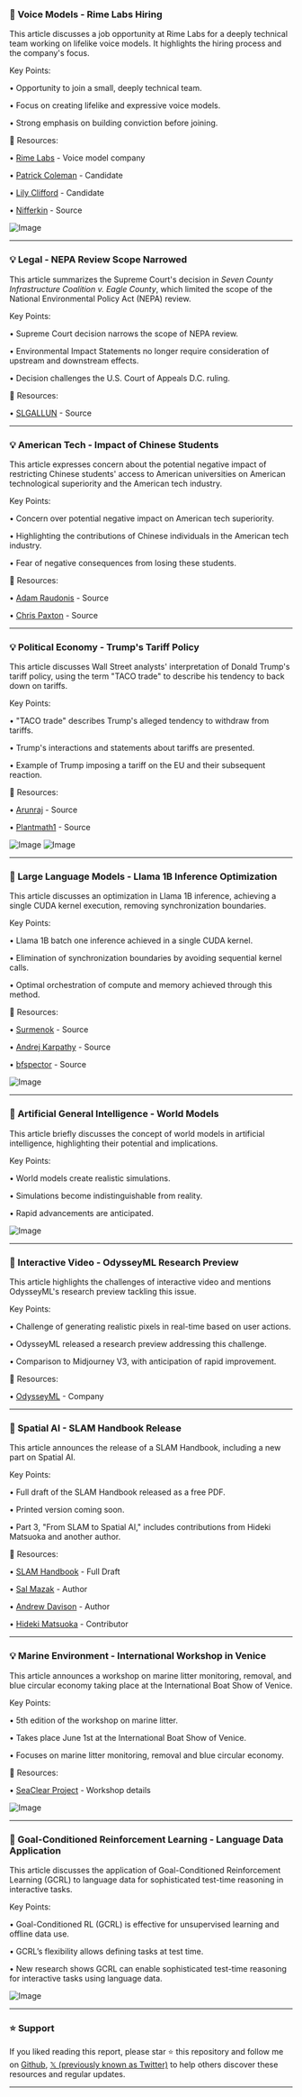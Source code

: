 ### 🤖 Voice Models - Rime Labs Hiring

This article discusses a job opportunity at Rime Labs for a deeply technical team working on lifelike voice models.  It highlights the hiring process and the company's focus.

Key Points:

• Opportunity to join a small, deeply technical team.


• Focus on creating lifelike and expressive voice models.


• Strong emphasis on building conviction before joining.



🔗 Resources:

• [Rime Labs](https://x.com/rimelabs) - Voice model company


• [Patrick Coleman](https://x.com/patrickscoleman) -  Candidate


• [Lily Clifford](https://x.com/lilyjclifford) -  Candidate


• [Nifferkin](https://x.com/nifferkin) -  Source


![Image](https://pbs.twimg.com/media/GsH0QOXWMAEaWFs?format=jpg&name=small)


---
### 💡 Legal - NEPA Review Scope Narrowed

This article summarizes the Supreme Court's decision in *Seven County Infrastructure Coalition v. Eagle County*, which limited the scope of the National Environmental Policy Act (NEPA) review.

Key Points:

• Supreme Court decision narrows the scope of NEPA review.


• Environmental Impact Statements no longer require consideration of upstream and downstream effects.


• Decision challenges the U.S. Court of Appeals D.C. ruling.



🔗 Resources:

• [SLGALLUN](https://x.com/SLGALLUN) - Source


---
### 💡 American Tech - Impact of Chinese Students

This article expresses concern about the potential negative impact of restricting Chinese students' access to American universities on American technological superiority and the American tech industry.

Key Points:

• Concern over potential negative impact on American tech superiority.


•  Highlighting the contributions of Chinese individuals in the American tech industry.


•  Fear of negative consequences from losing these students.



🔗 Resources:

• [Adam Raudonis](https://x.com/adamraudonis) - Source


• [Chris Paxton](https://x.com/chris_j_paxton) - Source


---
### 💡 Political Economy - Trump's Tariff Policy

This article discusses Wall Street analysts' interpretation of Donald Trump's tariff policy, using the term "TACO trade" to describe his tendency to back down on tariffs.  

Key Points:

• "TACO trade" describes Trump's alleged tendency to withdraw from tariffs.


• Trump's interactions and statements about tariffs are presented.


• Example of Trump imposing a tariff on the EU and their subsequent reaction.



🔗 Resources:

• [Arunraj](https://x.com/arunraj3935) - Source


• [Plantmath1](https://x.com/plantmath1) - Source



![Image](https://pbs.twimg.com/media/GsEZpjvWwAEdMgI?format=jpg&name=small)
![Image](https://pbs.twimg.com/amplify_video_thumb/1927766850374701056/img/wCfHwSh5MTLnIS8s?format=jpg&name=240x240)


---
### 🤖 Large Language Models - Llama 1B Inference Optimization

This article discusses an optimization in Llama 1B inference, achieving a single CUDA kernel execution, removing synchronization boundaries.

Key Points:

• Llama 1B batch one inference achieved in a single CUDA kernel.


• Elimination of synchronization boundaries by avoiding sequential kernel calls.


• Optimal orchestration of compute and memory achieved through this method.


🔗 Resources:

• [Surmenok](https://x.com/surmenok) - Source


• [Andrej Karpathy](https://x.com/karpathy) - Source


• [bfspector](https://x.com/bfspector) - Source


![Image](https://pbs.twimg.com/media/Gr-gTITXUAEOlml?format=png&name=small)


---
### 🤖 Artificial General Intelligence - World Models

This article briefly discusses the concept of world models in artificial intelligence, highlighting their potential and implications.

Key Points:

• World models create realistic simulations.


•  Simulations become indistinguishable from reality.


• Rapid advancements are anticipated.


![Image](https://pbs.twimg.com/amplify_video_thumb/1927775047391084544/img/-HU8PDaxO7T7Lp8X.jpg)


---
### 🤖 Interactive Video - OdysseyML Research Preview

This article highlights the challenges of interactive video and mentions OdysseyML's research preview tackling this issue.

Key Points:

•  Challenge of generating realistic pixels in real-time based on user actions.


•  OdysseyML released a research preview addressing this challenge.


•  Comparison to Midjourney V3, with anticipation of rapid improvement.



🔗 Resources:

• [OdysseyML](https://x.com/odysseyml) -  Company


---
### 🚀 Spatial AI - SLAM Handbook Release

This article announces the release of a SLAM Handbook, including a new part on Spatial AI.

Key Points:

• Full draft of the SLAM Handbook released as a free PDF.


• Printed version coming soon.


• Part 3, "From SLAM to Spatial AI," includes contributions from Hideki Matsuoka and another author.



🔗 Resources:

• [SLAM Handbook](https://t.co/efM6qCM4vQ) - Full Draft


• [Sal Mazak](https://x.com/salimazak) - Author


• [Andrew Davison](https://x.com/AjdDavison) - Author


• [Hideki Matsuoka](https://x.com/HideMatsu82) - Contributor


---
### 💡 Marine Environment - International Workshop in Venice

This article announces a workshop on marine litter monitoring, removal, and blue circular economy taking place at the International Boat Show of Venice.

Key Points:

• 5th edition of the workshop on marine litter.


• Takes place June 1st at the International Boat Show of Venice.


• Focuses on marine litter monitoring, removal and blue circular economy.



🔗 Resources:

• [SeaClear Project](https://seaclear2.eu/join-us-at-the-international-boat-show-of-venice/) - Workshop details


![Image](https://pbs.twimg.com/media/Gr8ApaJW0AAxisx?format=jpg&name=small)


---
### 🤖 Goal-Conditioned Reinforcement Learning - Language Data Application

This article discusses the application of Goal-Conditioned Reinforcement Learning (GCRL) to language data for sophisticated test-time reasoning in interactive tasks.

Key Points:

• Goal-Conditioned RL (GCRL) is effective for unsupervised learning and offline data use.


•  GCRL’s flexibility allows defining tasks at test time.


•  New research shows GCRL can enable sophisticated test-time reasoning for interactive tasks using language data.


![Image](https://pbs.twimg.com/amplify_video_thumb/1927210896360706049/img/Sw5O8BxZ6O9oTVPL.jpg)


---

### ⭐️ Support

If you liked reading this report, please star ⭐️ this repository and follow me on [Github](https://github.com/Drix10), [𝕏 (previously known as Twitter)](https://x.com/DRIX_10_) to help others discover these resources and regular updates.

---